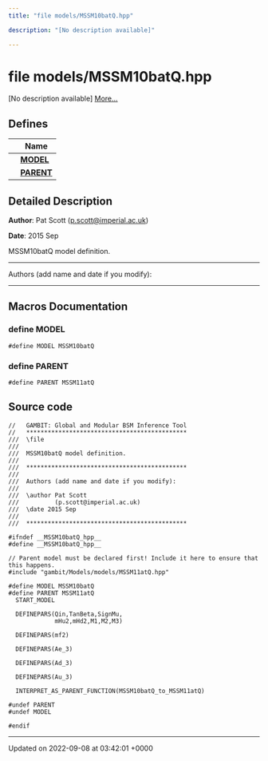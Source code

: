 ```yaml
---
title: "file models/MSSM10batQ.hpp"

description: "[No description available]"

---
```


# file models/MSSM10batQ.hpp

[No description available] [More...](#detailed-description)

## Defines

|                | Name           |
| -------------- | -------------- |
|  | **[MODEL](/documentation/code/files/mssm10batq_8hpp/#define-model)**  |
|  | **[PARENT](/documentation/code/files/mssm10batq_8hpp/#define-parent)**  |

## Detailed Description


**Author**: Pat Scott ([p.scott@imperial.ac.uk](mailto:p.scott@imperial.ac.uk)) 

**Date**: 2015 Sep

MSSM10batQ model definition.



------------------

Authors (add name and date if you modify):



------------------




## Macros Documentation

### define MODEL

```
#define MODEL MSSM10batQ
```


### define PARENT

```
#define PARENT MSSM11atQ
```


## Source code

```
//   GAMBIT: Global and Modular BSM Inference Tool
//   *********************************************
///  \file
///
///  MSSM10batQ model definition.
///
///  *********************************************
///
///  Authors (add name and date if you modify):
///
///  \author Pat Scott
///          (p.scott@imperial.ac.uk)
///  \date 2015 Sep
///
///  *********************************************

#ifndef __MSSM10batQ_hpp__
#define __MSSM10batQ_hpp__

// Parent model must be declared first! Include it here to ensure that this happens.
#include "gambit/Models/models/MSSM11atQ.hpp"

#define MODEL MSSM10batQ
#define PARENT MSSM11atQ
  START_MODEL

  DEFINEPARS(Qin,TanBeta,SignMu,
             mHu2,mHd2,M1,M2,M3)

  DEFINEPARS(mf2)

  DEFINEPARS(Ae_3)

  DEFINEPARS(Ad_3)

  DEFINEPARS(Au_3)

  INTERPRET_AS_PARENT_FUNCTION(MSSM10batQ_to_MSSM11atQ)

#undef PARENT
#undef MODEL

#endif
```


-------------------------------

Updated on 2022-09-08 at 03:42:01 +0000
